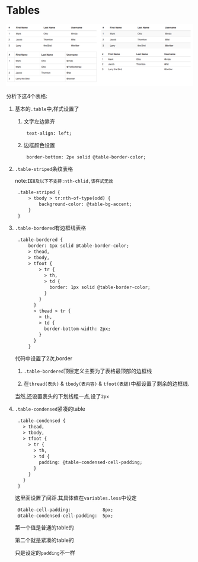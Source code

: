 # Tables

![Tables效果](QQ20151216-2.png)

分析下这4个表格:

1. 基本的`.table`中,样式设置了

    1. 文字左边靠齐

            text-align: left;
        
    2. 边框颜色设置        

            border-bottom: 2px solid @table-border-color;
         
2. `.table-striped`条纹表格

    note:`IE8及以下不支持:nth-chlid,该样式无效`

        .table-striped {
            > tbody > tr:nth-of-type(odd) {
                background-color: @table-bg-accent;
            }
        }
3. `.table-bordered`有边框线表格

        .table-bordered {
            border: 1px solid @table-border-color;
            > thead,
            > tbody,
            > tfoot {
                > tr {
                  > th,
                  > td {
                    border: 1px solid @table-border-color;
                  }
                }
              }
              > thead > tr {
                > th,
                > td {
                  border-bottom-width: 2px;
                }
              }
            }
     代码中设置了2次,border
    
    1. `.table-bordered`顶层定义主要为了表格最顶部的边框线
    
    2. 在`thread(表头)` & `tbody(表内容)` & `tfoot(表腿)`中都设置了剩余的边框线.
    
    当然,还设置表头的下划线粗一点,设了`2px`        
            
4. `.table-condensed`紧凑的table
    
        .table-condensed {
          > thead,
          > tbody,
          > tfoot {
            > tr {
              > th,
              > td {
                padding: @table-condensed-cell-padding;
              }
            }
          }
        }

    这里面设置了间距.其具体值在`variables.less`中设定
    
        @table-cell-padding:            8px;
        @table-condensed-cell-padding:  5px;
        
    第一个值是普通的table的
    
    第二个就是紧凑的table的
    
    只是设定的`padding`不一样    
